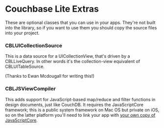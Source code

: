 # Couchbase Lite Extras

These are optional classes that you can use in your apps. They're not built into the library, so if you want to use them you should copy the source files into your project.

### CBLUICollectionSource

This is a data source for a UICollectionView, that's driven by a CBLLiveQuery. In other words it's the collection-view equivalent of CBLUITableSource.

(Thanks to Ewan Mcdougall for writing this!)

### CBLJSViewCompiler

This adds support for JavaScript-based map/reduce and filter functions in design documents, just like CouchDB. It requires the JavaScriptCore framework; this is a public system framework on Mac OS but private
    on iOS, so on the latter platform you'll need to link your app with [your own copy of
    JavaScriptCore](https://github.com/phoboslab/JavaScriptCore-iOS).